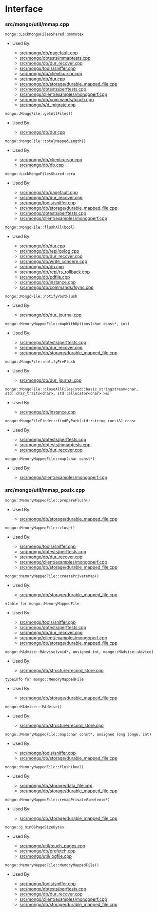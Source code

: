 
# Interface

### src/mongo/util/mmap.cpp

<div></div>

    mongo::LockMongoFilesShared::mmmutex

- Used By:

    - [src/mongo/db/pagefault.cpp](../../../page\_fault\_utilities)
    - [src/mongo/dbtests/mmaptests.cpp](../../../unit\_tests)
    - [src/mongo/db/dur\_recover.cpp](../../../journaling)
    - [src/mongo/tools/sniffer.cpp](../../../tools)
    - [src/mongo/db/clientcursor.cpp](../../../client\_and\_operation\_tracking)
    - [src/mongo/db/dur.cpp](../../../journaling)
    - [src/mongo/db/storage/durable\_mapped\_file.cpp](../../../journaling)
    - [src/mongo/dbtests/perftests.cpp](../../../unit\_tests)
    - [src/mongo/client/examples/mongoperf.cpp](../../../cpp\_client\_driver)
    - [src/mongo/db/commands/touch.cpp](../../../database\_commands)
    - [src/mongo/s/d\_migrate.cpp](../../../sharding)

<div></div>

    mongo::MongoFile::getAllFiles()

- Used By:

    - [src/mongo/db/dur.cpp](../../../journaling)

<div></div>

    mongo::MongoFile::totalMappedLength()

- Used By:

    - [src/mongo/db/clientcursor.cpp](../../../client\_and\_operation\_tracking)
    - [src/mongo/db/db.cpp](../../../mongos\_and\_mongod\_mains)

<div></div>

    mongo::LockMongoFilesShared::era

- Used By:

    - [src/mongo/db/pagefault.cpp](../../../page\_fault\_utilities)
    - [src/mongo/db/dur\_recover.cpp](../../../journaling)
    - [src/mongo/tools/sniffer.cpp](../../../tools)
    - [src/mongo/db/storage/durable\_mapped\_file.cpp](../../../journaling)
    - [src/mongo/dbtests/perftests.cpp](../../../unit\_tests)
    - [src/mongo/client/examples/mongoperf.cpp](../../../cpp\_client\_driver)

<div></div>

    mongo::MongoFile::flushAll(bool)

- Used By:

    - [src/mongo/db/dur.cpp](../../../journaling)
    - [src/mongo/db/repl/oplog.cpp](../../../replication)
    - [src/mongo/db/dur\_recover.cpp](../../../journaling)
    - [src/mongo/db/write\_concern.cpp](../../../replication)
    - [src/mongo/db/db.cpp](../../../mongos\_and\_mongod\_mains)
    - [src/mongo/db/repl/rs\_rollback.cpp](../../../replication)
    - [src/mongo/db/pdfile.cpp](../../../storage\_layer\_structure)
    - [src/mongo/db/instance.cpp](../../../storage\_layer\_structure)
    - [src/mongo/db/commands/fsync.cpp](../../../database\_commands)

<div></div>

    mongo::MongoFile::notifyPostFlush

- Used By:

    - [src/mongo/db/dur\_journal.cpp](../../../journaling)

<div></div>

    mongo::MemoryMappedFile::mapWithOptions(char const*, int)

- Used By:

    - [src/mongo/dbtests/perftests.cpp](../../../unit\_tests)
    - [src/mongo/db/dur\_recover.cpp](../../../journaling)
    - [src/mongo/db/storage/durable\_mapped\_file.cpp](../../../journaling)

<div></div>

    mongo::MongoFile::notifyPreFlush

- Used By:

    - [src/mongo/db/dur\_journal.cpp](../../../journaling)

<div></div>

    mongo::MongoFile::closeAllFiles(std::basic_stringstream<char, std::char_traits<char>, std::allocator<char> >&)

- Used By:

    - [src/mongo/db/instance.cpp](../../../storage\_layer\_structure)

<div></div>

    mongo::MongoFileFinder::findByPath(std::string const&) const

- Used By:

    - [src/mongo/dbtests/perftests.cpp](../../../unit\_tests)
    - [src/mongo/dbtests/mmaptests.cpp](../../../unit\_tests)
    - [src/mongo/db/dur\_recover.cpp](../../../journaling)

<div></div>

    mongo::MemoryMappedFile::map(char const*)

- Used By:

    - [src/mongo/client/examples/mongoperf.cpp](../../../cpp\_client\_driver)

### src/mongo/util/mmap\_posix.cpp

<div></div>

    mongo::MemoryMappedFile::prepareFlush()

- Used By:

    - [src/mongo/db/storage/durable\_mapped\_file.cpp](../../../journaling)

<div></div>

    mongo::MemoryMappedFile::close()

- Used By:

    - [src/mongo/tools/sniffer.cpp](../../../tools)
    - [src/mongo/dbtests/perftests.cpp](../../../unit\_tests)
    - [src/mongo/db/dur\_recover.cpp](../../../journaling)
    - [src/mongo/client/examples/mongoperf.cpp](../../../cpp\_client\_driver)
    - [src/mongo/db/storage/durable\_mapped\_file.cpp](../../../journaling)

<div></div>

    mongo::MemoryMappedFile::createPrivateMap()

- Used By:

    - [src/mongo/db/storage/durable\_mapped\_file.cpp](../../../journaling)

<div></div>

    vtable for mongo::MemoryMappedFile

- Used By:

    - [src/mongo/tools/sniffer.cpp](../../../tools)
    - [src/mongo/dbtests/perftests.cpp](../../../unit\_tests)
    - [src/mongo/db/dur\_recover.cpp](../../../journaling)
    - [src/mongo/client/examples/mongoperf.cpp](../../../cpp\_client\_driver)
    - [src/mongo/db/storage/durable\_mapped\_file.cpp](../../../journaling)

<div></div>

    mongo::MAdvise::MAdvise(void*, unsigned int, mongo::MAdvise::Advice)

- Used By:

    - [src/mongo/db/structure/record\_store.cpp](../../../storage\_layer\_structure)

<div></div>

    typeinfo for mongo::MemoryMappedFile

- Used By:

    - [src/mongo/db/storage/durable\_mapped\_file.cpp](../../../journaling)

<div></div>

    mongo::MAdvise::~MAdvise()

- Used By:

    - [src/mongo/db/structure/record\_store.cpp](../../../storage\_layer\_structure)

<div></div>

    mongo::MemoryMappedFile::map(char const*, unsigned long long&, int)

- Used By:

    - [src/mongo/tools/sniffer.cpp](../../../tools)
    - [src/mongo/db/storage/durable\_mapped\_file.cpp](../../../journaling)

<div></div>

    mongo::MemoryMappedFile::flush(bool)

- Used By:

    - [src/mongo/db/storage/data\_file.cpp](../../../mmap\_file\_interface)
    - [src/mongo/db/storage/durable\_mapped\_file.cpp](../../../journaling)

<div></div>

    mongo::MemoryMappedFile::remapPrivateView(void*)

- Used By:

    - [src/mongo/db/storage/durable\_mapped\_file.cpp](../../../journaling)

<div></div>

    mongo::g_minOSPageSizeBytes

- Used By:

    - [src/mongo/util/touch\_pages.cpp](../../../utilities)
    - [src/mongo/db/prefetch.cpp](../../../page\_fault\_utilities)
    - [src/mongo/util/logfile.cpp](../../../journaling)

<div></div>

    mongo::MemoryMappedFile::MemoryMappedFile()

- Used By:

    - [src/mongo/tools/sniffer.cpp](../../../tools)
    - [src/mongo/dbtests/perftests.cpp](../../../unit\_tests)
    - [src/mongo/db/dur\_recover.cpp](../../../journaling)
    - [src/mongo/client/examples/mongoperf.cpp](../../../cpp\_client\_driver)
    - [src/mongo/db/storage/durable\_mapped\_file.cpp](../../../journaling)
